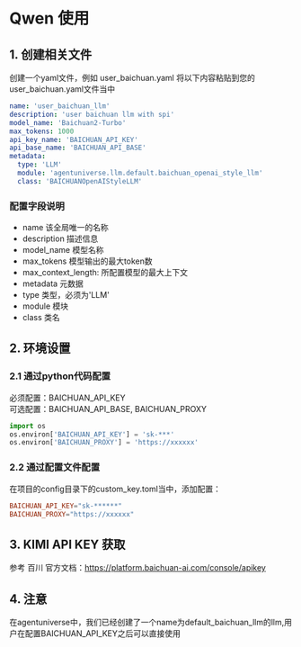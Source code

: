 # Qwen 使用
## 1. 创建相关文件
创建一个yaml文件，例如 user_baichuan.yaml
将以下内容粘贴到您的user_baichuan.yaml文件当中
```yaml
name: 'user_baichuan_llm'
description: 'user baichuan llm with spi'
model_name: 'Baichuan2-Turbo'
max_tokens: 1000
api_key_name: 'BAICHUAN_API_KEY'
api_base_name: 'BAICHUAN_API_BASE'
metadata:
  type: 'LLM'
  module: 'agentuniverse.llm.default.baichuan_openai_style_llm'
  class: 'BAICHUANOpenAIStyleLLM'
```
### 配置字段说明
*    name 该全局唯一的名称
*    description 描述信息
*    model_name 模型名称
*    max_tokens 模型输出的最大token数
*    max_context_length: 所配置模型的最大上下文
*    metadata 元数据
*    type 类型，必须为'LLM'
*    module 模块
*    class 类名
## 2. 环境设置
### 2.1 通过python代码配置
必须配置：BAICHUAN_API_KEY  
可选配置：BAICHUAN_API_BASE, BAICHUAN_PROXY
```python
import os
os.environ['BAICHUAN_API_KEY'] = 'sk-***'
os.environ['BAICHUAN_PROXY'] = 'https://xxxxxx'
```
### 2.2 通过配置文件配置
在项目的config目录下的custom_key.toml当中，添加配置：
```toml
BAICHUAN_API_KEY="sk-******"
BAICHUAN_PROXY="https://xxxxxx"
```
## 3. KIMI API KEY 获取
参考 百川 官方文档：https://platform.baichuan-ai.com/console/apikey

## 4. 注意
在agentuniverse中，我们已经创建了一个name为default_baichuan_llm的llm,用户在配置BAICHUAN_API_KEY之后可以直接使用

